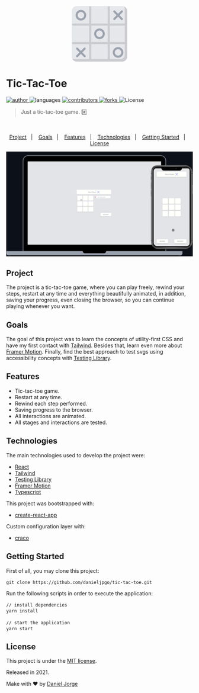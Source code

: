 <div align="center">
    <img
      alt="tic tac toe"
      title="tic tac toe"
      src=".github/tic-tac-toe.svg"
      width="150px" />
</div>

<h1 align="left">Tic-Tac-Toe</h1>

<p align="left">
   <a href="https://github.com/danieljpgo">
      <img
        alt="author"
        src="https://img.shields.io/badge/author-danieljpgo-9CA3AF?style=flat&labelColor=E5E7EB"
      />
   </a>
   <img
      alt="languages"
      src="https://img.shields.io/github/languages/count/danieljpgo/tic-tac-toe?color=9CA3AF&style=flat&labelColor=E5E7EB"
   />
   <a href="https://github.com/danieljpgo/tic-tac-toe/graphs/contributors">
      <img
        alt="contributors"
        src="https://img.shields.io/github/stars/danieljpgo/tic-tac-toe?color=9CA3AF&style=flat&labelColor=E5E7EB"/>
   </a>
    <a href="https://github.com/danieljpgo/tic-tac-toe/network/members">
      <img
         alt="forks"
         src="https://img.shields.io/github/forks/danieljpgo/tic-tac-toe?color=9CA3AF&style=flat&labelColor=E5E7EB"/>
   </a>
     <img alt="License" src="https://img.shields.io/badge/license-MIT-9CA3AF?style=flat&labelColor=E5E7EB">
</p>

> Just a tic-tac-toe game. :hash:

&nbsp;

<p align="center">
   <a href="#project">Project</a>&nbsp;&nbsp;&nbsp;|&nbsp;&nbsp;&nbsp;
   <a href="#goals">Goals</a>&nbsp;&nbsp;&nbsp;|&nbsp;&nbsp;&nbsp;
   <a href="#features">Features</a>&nbsp;&nbsp;&nbsp;|&nbsp;&nbsp;&nbsp;
   <a href="#technologies">Technologies</a>&nbsp;&nbsp;&nbsp;|&nbsp;&nbsp;&nbsp;
   <a href="#getting-started">Getting Started</a>&nbsp;&nbsp;&nbsp;|&nbsp;&nbsp;&nbsp;
   <a href="#license">License</a>
</p>

<div align="center">
   <img
      alt="tic tac toe"
      title="tic tac toe"
      src=".github/anim.gif"
      width="640px" />
</div>

## Project
The project is a tic-tac-toe game, where you can play freely, rewind your steps, restart at any time and everything beautifully animated, in addition, saving your progress, even closing the browser, so you can continue playing whenever you want.

## Goals
The goal of this project was to learn the concepts of utility-first CSS and have my first contact with [Tailwind](https://tailwindcss.com/). Besides that, learn even more about [Framer Motion](https://www.framer.com/motion/). Finally, find the best approach to test svgs using accessibility concepts with [Testing Library](https://testing-library.com/).

## Features
- Tic-tac-toe game.
- Restart at any time.
- Rewind each step performed.
- Saving progress to the browser.
- All interactions are animated.
- All stages and interactions are tested.

## Technologies
The main technologies used to develop the project were:
- [React](https://reactjs.org/)
- [Tailwind](https://tailwindcss.com/) 
- [Testing Library](https://testing-library.com/)
- [Framer Motion](https://www.framer.com/motion/)
- [Typescript](https://www.typescriptlang.org/)

This project was bootstrapped with:
- [create-react-app](https://github.com/facebook/create-react-app)

Custom configuration layer with:
- [craco](https://github.com/gsoft-inc/craco)


## Getting Started
First of all, you may clone this project:
```
git clone https://github.com/danieljpgo/tic-tac-toe.git
```
Run the following scripts in order to execute the application:
```
// install dependencies
yarn install

// start the application
yarn start
```

## License
This project is under the [MIT license](https://github.com/danieljpgo/tic-tac-toe/blob/master/LICENSE).
<div>Released in 2021.</div>

Make with ❤️ by [Daniel Jorge](https://github.com/danieljpgo)